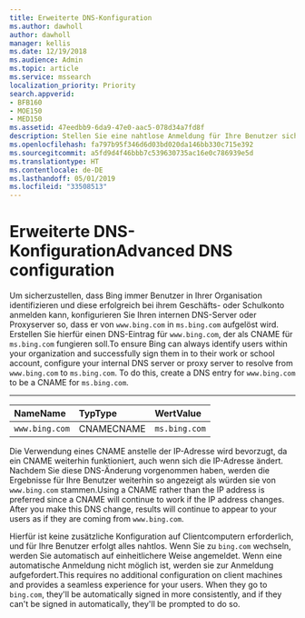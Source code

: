 ```yaml
---
title: Erweiterte DNS-Konfiguration
ms.author: dawholl
author: dawholl
manager: kellis
ms.date: 12/19/2018
ms.audience: Admin
ms.topic: article
ms.service: mssearch
localization_priority: Priority
search.appverid:
- BFB160
- MOE150
- MED150
ms.assetid: 47eedbb9-6da9-47e0-aac5-078d34a7fd8f
description: Stellen Sie eine nahtlose Anmeldung für Ihre Benutzer sicher, indem Sie Ihre DNS-Server mit einem CNAME konfigurieren.
ms.openlocfilehash: fa797b95f346d6d03bd020da146bb330c715e392
ms.sourcegitcommit: a5fd9d4f46bbb7c539630735ac16e0c786939e5d
ms.translationtype: HT
ms.contentlocale: de-DE
ms.lasthandoff: 05/01/2019
ms.locfileid: "33508513"
---
```

# <a name="advanced-dns-configuration"></a><span data-ttu-id="a30cd-103">Erweiterte DNS-Konfiguration</span><span class="sxs-lookup"><span data-stu-id="a30cd-103">Advanced DNS configuration</span></span>

<span data-ttu-id="a30cd-p101">Um sicherzustellen, dass Bing immer Benutzer in Ihrer Organisation identifizieren und diese erfolgreich bei ihrem Geschäfts- oder Schulkonto anmelden kann, konfigurieren Sie Ihren internen DNS-Server oder Proxyserver so, dass er von `www.bing.com` in `ms.bing.com` aufgelöst wird. Erstellen Sie hierfür einen DNS-Eintrag für `www.bing.com`, der als CNAME für `ms.bing.com` fungieren soll.</span><span class="sxs-lookup"><span data-stu-id="a30cd-p101">To ensure Bing can always identify users within your organization and successfully sign them in to their work or school account, configure your internal DNS server or proxy server to resolve from `www.bing.com` to `ms.bing.com`. To do this, create a DNS entry for `www.bing.com` to be a CNAME for `ms.bing.com`.</span></span>
  
****

|<span data-ttu-id="a30cd-106">**Name**</span><span class="sxs-lookup"><span data-stu-id="a30cd-106">**Name**</span></span>|<span data-ttu-id="a30cd-107">**Typ**</span><span class="sxs-lookup"><span data-stu-id="a30cd-107">**Type**</span></span>|<span data-ttu-id="a30cd-108">**Wert**</span><span class="sxs-lookup"><span data-stu-id="a30cd-108">**Value**</span></span>|
|:-----|:-----|:-----|
|`www.bing.com`  <br/> |<span data-ttu-id="a30cd-109">CNAME</span><span class="sxs-lookup"><span data-stu-id="a30cd-109">CNAME</span></span>  <br/> |`ms.bing.com`  <br/> |
   
<span data-ttu-id="a30cd-p102">Die Verwendung eines CNAME anstelle der IP-Adresse wird bevorzugt, da ein CNAME weiterhin funktioniert, auch wenn sich die IP-Adresse ändert. Nachdem Sie diese DNS-Änderung vorgenommen haben, werden die Ergebnisse für Ihre Benutzer weiterhin so angezeigt als würden sie von `www.bing.com` stammen.</span><span class="sxs-lookup"><span data-stu-id="a30cd-p102">Using a CNAME rather than the IP address is preferred since a CNAME will continue to work if the IP address changes. After you make this DNS change, results will continue to appear to your users as if they are coming from `www.bing.com`.</span></span> 
  
<span data-ttu-id="a30cd-p103">Hierfür ist keine zusätzliche Konfiguration auf Clientcomputern erforderlich, und für Ihre Benutzer erfolgt alles nahtlos. Wenn Sie zu `bing.com` wechseln, werden Sie automatisch auf einheitlichere Weise angemeldet. Wenn eine automatische Anmeldung nicht möglich ist, werden sie zur Anmeldung aufgefordert.</span><span class="sxs-lookup"><span data-stu-id="a30cd-p103">This requires no additional configuration on client machines and provides a seamless experience for your users. When they go to `bing.com`, they'll be automatically signed in more consistently, and if they can't be signed in automatically, they'll be prompted to do so.</span></span>
